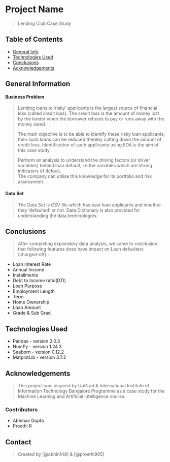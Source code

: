 # Project Name
> Lending Club Case Study

## Table of Contents
* [General Info](#general-information)
* [Technologies Used](#technologies-used)
* [Conclusions](#conclusions)
* [Acknowledgements](#acknowledgements)


## General Information

#### Business Problem
 
> Lending loans to ‘risky’ applicants is the largest source of financial loss
> (called credit loss). The credit loss is the amount of money lost by the lender 
> when the borrower refuses to pay or runs away with the money owed. 
>
> The main objective is to be able to identify these risky loan applicants, 
> then such loans can be reduced thereby cutting down the amount of credit loss. 
> Identification of such applicants using EDA is the aim of this case study. 
>
> Perform an analysis to understand the driving factors (or driver variables)
> behind loan default, i.e.the variables which are strong indicators of default.  
> The company can utilise this knowledge for its portfolio and risk assessment.

#### Data Set

> The Data Set is CSV file which has past loan applicants and whether they ‘defaulted’ or not. Data Dictionary is also provided for understanding the data terminologies.


## Conclusions
 
> After completing exploratory data analysis, we 
> came to conclusion that following features does 
> have impact on Loan defaulters (charged-off) :

- Loan Interest Rate
- Annual Income
- Installments
- Debt to Income ratio(DTI)
- Loan Purpose
- Employment Length
- Term
- Home Ownership
- Loan Amount
- Grade & Sub Grad


## Technologies Used

- Pandas - version 2.0.3
- NumPy - version 1.24.3
- Seaborn - version 0.12.2
- MatplotLib - version 3.7.2


## Acknowledgements

> This project was inspired by UpGrad & International Institute of Information Technology Bangalore Programme as a case study for the Machine Learning and Artificial Intelligence course.

### Contributors
- Abhinav Gupta
- Preethi R


## Contact
> Created by [@abhin148] & [@preethi905]

